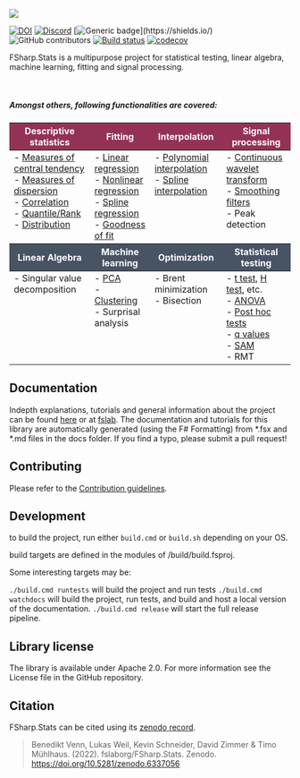 ![](docs/img/logo_title.svg)

[![DOI](https://zenodo.org/badge/DOI/10.5281/zenodo.6337056.svg)](https://doi.org/10.5281/zenodo.6337056)
[![Discord](https://img.shields.io/discord/836161044501889064?color=purple&label=Join%20our%20Discord%21&logo=discord&logoColor=white)](https://discord.gg/y95XRJg23e)
[![Generic badge](https://img.shields.io/badge/Made%20with-FSharp-rgb(1,143,204).svg)](https://shields.io/)
![GitHub contributors](https://img.shields.io/github/contributors/CSBiology/FSharp.Stats)
[![Build status](https://ci.appveyor.com/api/projects/status/gjsjlqmrljtty780/branch/developer?svg=true)](https://ci.appveyor.com/project/kMutagene/fsharp-stats/branch/developer)
[![codecov](https://codecov.io/gh/fslaborg/FSharp.Stats/branch/developer/graph/badge.svg?token=LRBZPV6MH8)](https://codecov.io/gh/fslaborg/FSharp.Stats)

FSharp.Stats is a multipurpose project for statistical testing, linear algebra, machine learning, fitting and signal processing.

<br>

##### Amongst others, following functionalities are covered:

<table id="content">
    <thead>
        <tr>
            <th style="background-color:#943256;color: white">Descriptive statistics</th>
            <th style="background-color:#943256;color: white">Fitting</th>
            <th style="background-color:#943256;color: white">Interpolation</th>
            <th style="background-color:#943256;color: white">Signal processing</th>
        </tr>
    </thead>
    <tbody>
        <tr>
            <td align="left" valign="top">
                - <a href="https://fslab.org/FSharp.Stats/BasicStats.html">Measures of central tendency</a><br>
                - <a href="https://fslab.org/FSharp.Stats/BasicStats.html">Measures of dispersion</a><br>
                - <a href="https://fslab.org/FSharp.Stats/Correlation.html">Correlation</a><br>
                - <a href="https://fslab.org/FSharp.Stats/Quantiles.html">Quantile/Rank</a><br>
                - <a href="https://fslab.org/FSharp.Stats/Distributions.html">Distribution</a><br>
            </td>
            <td align="left" valign="top">
                - <a href="https://fslab.org/FSharp.Stats/Fitting.html#Linear-Regression">Linear regression</a><br>
                - <a href="https://fslab.org/FSharp.Stats/Fitting.html#Nonlinear-Regression">Nonlinear regression</a><br>
                - <a href="https://fslab.org/FSharp.Stats/Fitting.html#Smoothing-spline">Spline regression</a><br>
                - <a href="https://fslab.org/FSharp.Stats/GoodnessOfFit.html">Goodness of fit</a><br>
            </td>
            <td align="left" valign="top">
                - <a href="https://fslab.org/FSharp.Stats/Interpolation.html#Polynomial-Interpolation">Polynomial interpolation</a><br>
                - <a href="https://fslab.org/FSharp.Stats/Interpolation.html#Cubic-interpolating-Spline">Spline interpolation</a><br>
            </td>
            <td align="left" valign="top">
                - <a href="https://fslab.org/FSharp.Stats/Signal.html#Continuous-Wavelet">Continuous wavelet transform</a><br>
                - <a href="https://fslab.org/FSharp.Stats/Signal.html">Smoothing filters</a><br>
                - Peak detection
            </td>
        </tr>
    </tbody>
    <thead>
        <tr>
            <th style="background-color:#485364;color: white">Linear Algebra</th>
            <th style="background-color:#485364;color: white">Machine learning</th>
            <th style="background-color:#485364;color: white">Optimization</th>
            <th style="background-color:#485364;color: white">Statistical testing</th>
        </tr>
    </thead>
    <tbody>
        <tr>
            <td align="left" valign="top">
                - Singular value decomposition
            </td>
            <td align="left" valign="top">
                - <a href="https://fslab.org/FSharp.Stats/ML.html">PCA</a><br>
                - <a href="https://fslab.org/FSharp.Stats/Clustering.html">Clustering</a><br>
                - Surprisal analysis
            </td>
            <td align="left" valign="top">
                - Brent minimization<br>
                - Bisection
            </td>
            <td align="left" valign="top">
                - <a href="https://fslab.org/FSharp.Stats/Testing.html#T-Test">t test</a>, <a href="https://fslab.org/FSharp.Stats/Testing.html#H-Test">H test</a>, etc.<br> 
                - <a href="https://fslab.org/FSharp.Stats/Testing.html#Anova">ANOVA</a><br>
                - <a href="https://fslab.org/FSharp.Stats/Testing.html#PostHoc">Post hoc tests</a><br>
                - <a href="https://fslab.org/FSharp.Stats/Testing.html#Q-Value">q values</a><br>
                - <a href="https://fslab.org/FSharp.Stats/Testing.html#SAM">SAM</a><br>
                - RMT
            </td>
        </tr>
    </tbody>
</table>


## Documentation

Indepth explanations, tutorials and general information about the project can be found [here](https://fslab.org/FSharp.Stats) or at [fslab](https://fslab.org/).
The documentation and tutorials for this library are automatically generated (using the F# Formatting) from *.fsx and *.md files in the docs folder. If you find a typo, please submit a pull request!


## Contributing

Please refer to the [Contribution guidelines](.github/CONTRIBUTING.md).

## Development

to build the project, run either `build.cmd` or `build.sh` depending on your OS.

build targets are defined in the modules of /build/build.fsproj. 

Some interesting targets may be:

`./build.cmd runtests` will build the project and run tests
`./build.cmd watchdocs` will build the project, run tests, and build and host a local version of the documentation.
`./build.cmd release` will start the full release pipeline.


## Library license

The library is available under Apache 2.0. For more information see the License file in the GitHub repository.

## Citation

FSharp.Stats can be cited using its [zenodo record](https://zenodo.org/record/7568568). 

> Benedikt Venn, Lukas Weil, Kevin Schneider, David Zimmer & Timo Mühlhaus. (2022). fslaborg/FSharp.Stats. Zenodo. https://doi.org/10.5281/zenodo.6337056 
